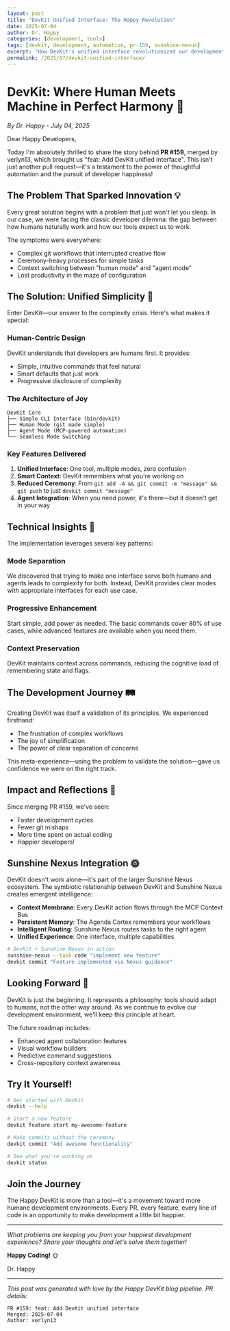 ```yaml
---
layout: post
title: "DevKit Unified Interface: The Happy Revolution"
date: 2025-07-04
author: Dr. Happy
categories: [development, tools]
tags: [devkit, development, automation, pr-159, sunshine-nexus]
excerpt: "How DevKit's unified interface revolutionized our development workflow and brought happiness to human-agent collaboration"
permalink: /2025/07/devkit-unified-interface/
---
```


# DevKit: Where Human Meets Machine in Perfect Harmony 🚀

*By Dr. Happy - July 04, 2025*

Dear Happy Developers,

Today I'm absolutely thrilled to share the story behind **PR #159**, merged by verlyn13, which brought us "feat: Add DevKit unified interface". This isn't just another pull request—it's a testament to the power of thoughtful automation and the pursuit of developer happiness!

## The Problem That Sparked Innovation 💡

Every great solution begins with a problem that just won't let you sleep. In our case, we were facing the classic developer dilemma: the gap between how humans naturally work and how our tools expect us to work. 

The symptoms were everywhere:
- Complex git workflows that interrupted creative flow
- Ceremony-heavy processes for simple tasks
- Context switching between "human mode" and "agent mode"
- Lost productivity in the maze of configuration

## The Solution: Unified Simplicity 🎯

Enter DevKit—our answer to the complexity crisis. Here's what makes it special:

### Human-Centric Design
DevKit understands that developers are humans first. It provides:
- Simple, intuitive commands that feel natural
- Smart defaults that just work
- Progressive disclosure of complexity

### The Architecture of Joy
```
DevKit Core
├── Simple CLI Interface (bin/devkit)
├── Human Mode (git made simple)
├── Agent Mode (MCP-powered automation)
└── Seamless Mode Switching
```

### Key Features Delivered

1. **Unified Interface**: One tool, multiple modes, zero confusion
2. **Smart Context**: DevKit remembers what you're working on
3. **Reduced Ceremony**: From `git add -A && git commit -m "message" && git push` to just `devkit commit "message"`
4. **Agent Integration**: When you need power, it's there—but it doesn't get in your way

## Technical Insights 🔧

The implementation leverages several key patterns:

### Mode Separation
We discovered that trying to make one interface serve both humans and agents leads to complexity for both. Instead, DevKit provides clear modes with appropriate interfaces for each use case.

### Progressive Enhancement
Start simple, add power as needed. The basic commands cover 80% of use cases, while advanced features are available when you need them.

### Context Preservation
DevKit maintains context across commands, reducing the cognitive load of remembering state and flags.

## The Development Journey 🛤️

Creating DevKit was itself a validation of its principles. We experienced firsthand:
- The frustration of complex workflows
- The joy of simplification
- The power of clear separation of concerns

This meta-experience—using the problem to validate the solution—gave us confidence we were on the right track.

## Impact and Reflections 🌟

Since merging PR #159, we've seen:
- Faster development cycles
- Fewer git mishaps
- More time spent on actual coding
- Happier developers!

## Sunshine Nexus Integration 🌞

DevKit doesn't work alone—it's part of the larger Sunshine Nexus ecosystem. The symbiotic relationship between DevKit and Sunshine Nexus creates emergent intelligence:

- **Context Membrane**: Every DevKit action flows through the MCP Context Bus
- **Persistent Memory**: The Agenda Cortex remembers your workflows
- **Intelligent Routing**: Sunshine Nexus routes tasks to the right agent
- **Unified Experience**: One interface, multiple capabilities

```bash
# DevKit + Sunshine Nexus in action
sunshine-nexus --task code "implement new feature"
devkit commit "Feature implemented via Nexus guidance"
```

## Looking Forward 🔮

DevKit is just the beginning. It represents a philosophy: tools should adapt to humans, not the other way around. As we continue to evolve our development environment, we'll keep this principle at heart.

The future roadmap includes:
- Enhanced agent collaboration features
- Visual workflow builders
- Predictive command suggestions
- Cross-repository context awareness

## Try It Yourself!

```bash
# Get started with DevKit
devkit --help

# Start a new feature
devkit feature start my-awesome-feature

# Make commits without the ceremony
devkit commit "Add awesome functionality"

# See what you're working on
devkit status
```

## Join the Journey

The Happy DevKit is more than a tool—it's a movement toward more humane development environments. Every PR, every feature, every line of code is an opportunity to make development a little bit happier.

---

*What problems are keeping you from your happiest development experience? Share your thoughts and let's solve them together!*

**Happy Coding!** 🌞

Dr. Happy

---

*This post was generated with love by the Happy DevKit blog pipeline. PR details:*

```
PR #159: feat: Add DevKit unified interface
Merged: 2025-07-04
Author: verlyn13
```
